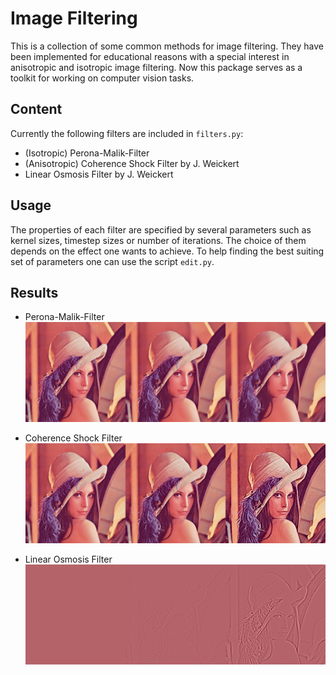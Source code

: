# Image Filtering #

This is a collection of some common methods for image filtering. 
They have been implemented for educational reasons with a special interest in anisotropic
and isotropic image filtering. Now this package serves as a toolkit 
for working on computer vision tasks.

## Content ##

Currently the following filters are included in ``filters.py``:

- (Isotropic) Perona-Malik-Filter
- (Anisotropic) Coherence Shock Filter by J. Weickert
- Linear Osmosis Filter by J. Weickert

## Usage ##

The properties of each filter are specified by several parameters such as 
kernel sizes, timestep sizes or number of iterations. The choice of them depends on 
the effect one wants to achieve. To help finding the best suiting set of parameters 
one can use the script ``edit.py``.

## Results ##

- Perona-Malik-Filter
![perona-malik-results](filters/Resources/PeronaMalik/sample.png)

 - Coherence Shock Filter
![coherence-results](filters/Resources/Coherence/sample.png)

- Linear Osmosis Filter
![osmosis-results](filters/Resources/Osmosis/sample.png)